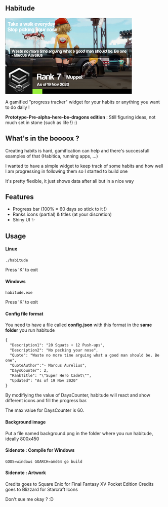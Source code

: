 ## Habitude

![img](screenie.png)

A gamified "progress tracker" widget for your habits or anything you want to do daily !

**Prototype-Pre-alpha-here-be-dragons edition** : Still figuring ideas, not much set in stone (such as life !) :)

## What's in the boooox ?

Creating habits is hard, gamification can help and there's successfull examples of that (Habitica, running apps, ...)

I wanted to have a simple widget to keep track of some habits and how well I am progressing in following them so I started to build one

It's pretty flexible, it just shows data after all but in a nice way

## Features

- Progress bar (100% = 60 days so stick to it !)
- Ranks icons (partial) & titles (at your discretion)
- Shiny UI 
✨
## Usage

#### Linux

    ./habitude

Press 'K' to exit

#### Windows

    habitude.exe

Press 'K' to exit

#### Config file format

You need to have a file called **config.json** with this format in the **same folder** you run habitude

	{
	  "Description1": "20 Squats + 12 Push-ups",
	  "Description2": "No pecking your nose",
	  "Quote": "Waste no more time arguing what a good man should be. Be one",
	  "QuoteAuthor":"- Marcus Aurelius",
	  "DaysCounter": 2,
	  "RankTitle": "\"Super Hero Cadet\"",
	  "Updated": "As of 19 Nov 2020"
	}

By modifiying the value of DaysCounter, habitude will react and show different icons and fill the progress bar.

The max value for DaysCounter is 60.

#### Background image

Put a file named background.png in the folder where you run habitude, ideally 800x450

#### Sidenote : Compile for Windows

    GOOS=windows GOARCH=amd64 go build

#### Sidenote : Artwork

Credits goes to Square Enix for Final Fantasy XV Pocket Edition
Credits goes to Blizzard for Starcraft Icons

Don't sue me okay ? :D